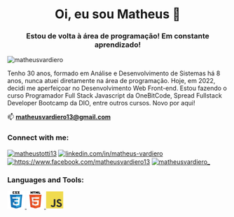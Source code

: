 <h1 align="center">Oi, eu sou Matheus 👋</h1>
<h3 align="center">Estou de volta à área de programação! Em constante aprendizado!</h3>

<p align="left"> <img src="https://komarev.com/ghpvc/?username=matheusvardiero&label=Profile%20views&color=0e75b6&style=flat" alt="matheusvardiero" /> </p>

Tenho 30 anos, formado em Análise e Desenvolvimento de Sistemas há 8 anos, nunca atuei diretamente na área de programação. Hoje, em 2022, decidi me aperfeiçoar no Desenvolvimento Web Front-end. Estou fazendo o curso Programador Full Stack Javascript da OneBitCode, Spread Fullstack Developer Bootcamp da DIO, entre outros cursos. Novo por aqui!

📫 **matheusvardiero13@gmail.com**

<h3 align="left">Connect with me:</h3>
<p align="left">
<a href="https://twitter.com/matheustotti13" target="blank"><img align="center" src="https://raw.githubusercontent.com/rahuldkjain/github-profile-readme-generator/master/src/images/icons/Social/twitter.svg" alt="matheustotti13" height="30" width="40" /></a>
<a href="https://linkedin.com/in/matheus-vardiero" target="blank"><img align="center" src="https://raw.githubusercontent.com/rahuldkjain/github-profile-readme-generator/master/src/images/icons/Social/linked-in-alt.svg" alt="linkedin.com/in/matheus-vardiero" height="30" width="40" /></a>
<a href="https://www.facebook.com/matheusvardiero13" target="blank"><img align="center" src="https://raw.githubusercontent.com/rahuldkjain/github-profile-readme-generator/master/src/images/icons/Social/facebook.svg" alt="https://www.facebook.com/matheusvardiero13" height="30" width="40" /></a>
<a href="https://instagram.com/matheusvardiero_" target="blank"><img align="center" src="https://raw.githubusercontent.com/rahuldkjain/github-profile-readme-generator/master/src/images/icons/Social/instagram.svg" alt="matheusvardiero_" height="30" width="40" /></a>
</p>

<h3 align="left">Languages and Tools:</h3>
<p align="left"> <a href="https://www.w3schools.com/css/" target="_blank" rel="noreferrer"> <img src="https://raw.githubusercontent.com/devicons/devicon/master/icons/css3/css3-original-wordmark.svg" alt="css3" width="40" height="40"/> </a> <a href="https://www.w3.org/html/" target="_blank" rel="noreferrer"> <img src="https://raw.githubusercontent.com/devicons/devicon/master/icons/html5/html5-original-wordmark.svg" alt="html5" width="40" height="40"/> </a> <a href="https://developer.mozilla.org/en-US/docs/Web/JavaScript" target="_blank" rel="noreferrer"> <img src="https://raw.githubusercontent.com/devicons/devicon/master/icons/javascript/javascript-original.svg" alt="javascript" width="40" height="40"/> </a> </p>
